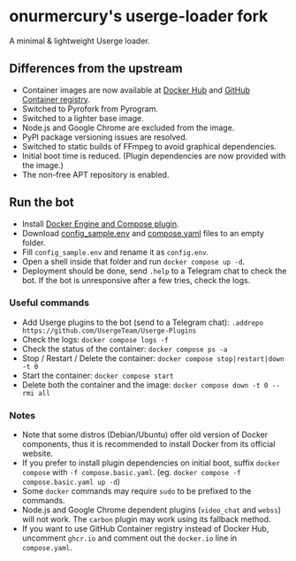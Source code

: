 # onurmercury's userge-loader fork
A minimal & lightweight Userge loader.

## Differences from the upstream
- Container images are now available at [Docker Hub](https://hub.docker.com/r/onurmercury/userge-loader) and [GitHub Container registry]().
- Switched to Pyrofork from Pyrogram.
- Switched to a lighter base image.
- Node.js and Google Chrome are excluded from the image.
- PyPI package versioning issues are resolved.
- Switched to static builds of FFmpeg to avoid graphical dependencies.
- Initial boot time is reduced. (Plugin dependencies are now provided with the image.)
- The non-free APT repository is enabled.

## Run the bot
- Install [Docker Engine and Compose plugin](https://docs.docker.com/engine/install).
- Download [config_sample.env](config_sample.env) and [compose.yaml](compose.yaml) files to an empty folder.
- Fill `config_sample.env` and rename it as `config.env`.
- Open a shell inside that folder and run `docker compose up -d`.
- Deployment should be done, send `.help` to a Telegram chat to check the bot. If the bot is unresponsive after a few tries, check the logs.

### Useful commands
- Add Userge plugins to the bot (send to a Telegram chat): `.addrepo https://github.com/UsergeTeam/Userge-Plugins`
- Check the logs: `docker compose logs -f`
- Check the status of the container: `docker compose ps -a`
- Stop / Restart / Delete the container: `docker compose stop|restart|down -t 0`
- Start the container: `docker compose start`
- Delete both the container and the image: `docker compose down -t 0 --rmi all`

### Notes
- Note that some distros (Debian/Ubuntu) offer old version of Docker components, thus it is recommended to install Docker from its official website.
- If you prefer to install plugin dependencies on initial boot, suffix `docker compose` with `-f compose.basic.yaml`. (eg. `docker compose -f compose.basic.yaml up -d`)
- Some `docker` commands may require `sudo` to be prefixed to the commands.
- Node.js and Google Chrome dependent plugins (`video_chat` and `webss`) will not work. The `carbon` plugin may work using its fallback method.
- If you want to use GitHub Container registry instead of Docker Hub, uncomment `ghcr.io` and comment out the `docker.io` line in `compose.yaml`.